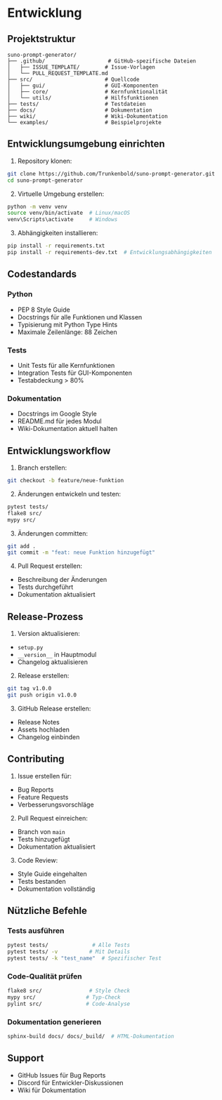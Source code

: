 # Entwicklung

## Projektstruktur

```
suno-prompt-generator/
├── .github/                    # GitHub-spezifische Dateien
│   ├── ISSUE_TEMPLATE/        # Issue-Vorlagen
│   └── PULL_REQUEST_TEMPLATE.md
├── src/                       # Quellcode
│   ├── gui/                   # GUI-Komponenten
│   ├── core/                  # Kernfunktionalität
│   └── utils/                 # Hilfsfunktionen
├── tests/                     # Testdateien
├── docs/                      # Dokumentation
├── wiki/                      # Wiki-Dokumentation
└── examples/                  # Beispielprojekte
```

## Entwicklungsumgebung einrichten

1. Repository klonen:
```bash
git clone https://github.com/Trunkenbold/suno-prompt-generator.git
cd suno-prompt-generator
```

2. Virtuelle Umgebung erstellen:
```bash
python -m venv venv
source venv/bin/activate  # Linux/macOS
venv\Scripts\activate     # Windows
```

3. Abhängigkeiten installieren:
```bash
pip install -r requirements.txt
pip install -r requirements-dev.txt  # Entwicklungsabhängigkeiten
```

## Codestandards

### Python
- PEP 8 Style Guide
- Docstrings für alle Funktionen und Klassen
- Typisierung mit Python Type Hints
- Maximale Zeilenlänge: 88 Zeichen

### Tests
- Unit Tests für alle Kernfunktionen
- Integration Tests für GUI-Komponenten
- Testabdeckung > 80%

### Dokumentation
- Docstrings im Google Style
- README.md für jedes Modul
- Wiki-Dokumentation aktuell halten

## Entwicklungsworkflow

1. Branch erstellen:
```bash
git checkout -b feature/neue-funktion
```

2. Änderungen entwickeln und testen:
```bash
pytest tests/
flake8 src/
mypy src/
```

3. Änderungen committen:
```bash
git add .
git commit -m "feat: neue Funktion hinzugefügt"
```

4. Pull Request erstellen:
- Beschreibung der Änderungen
- Tests durchgeführt
- Dokumentation aktualisiert

## Release-Prozess

1. Version aktualisieren:
- `setup.py`
- `__version__` in Hauptmodul
- Changelog aktualisieren

2. Release erstellen:
```bash
git tag v1.0.0
git push origin v1.0.0
```

3. GitHub Release erstellen:
- Release Notes
- Assets hochladen
- Changelog einbinden

## Contributing

1. Issue erstellen für:
- Bug Reports
- Feature Requests
- Verbesserungsvorschläge

2. Pull Request einreichen:
- Branch von `main`
- Tests hinzugefügt
- Dokumentation aktualisiert

3. Code Review:
- Style Guide eingehalten
- Tests bestanden
- Dokumentation vollständig

## Nützliche Befehle

### Tests ausführen
```bash
pytest tests/              # Alle Tests
pytest tests/ -v          # Mit Details
pytest tests/ -k "test_name"  # Spezifischer Test
```

### Code-Qualität prüfen
```bash
flake8 src/               # Style Check
mypy src/                # Typ-Check
pylint src/              # Code-Analyse
```

### Dokumentation generieren
```bash
sphinx-build docs/ docs/_build/  # HTML-Dokumentation
```

## Support

- GitHub Issues für Bug Reports
- Discord für Entwickler-Diskussionen
- Wiki für Dokumentation 
